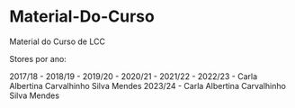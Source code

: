 # Material-Do-Curso
Material do Curso de LCC

Stores por ano:

2017/18 -
2018/19 - 
2019/20 -
2020/21 -
2021/22 - 
2022/23 - Carla Albertina Carvalhinho Silva Mendes
2023/24 - Carla Albertina Carvalhinho Silva Mendes
